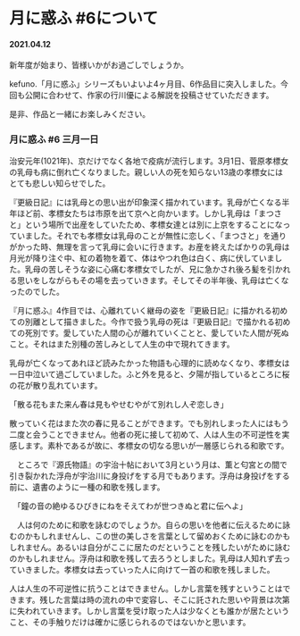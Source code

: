 # 月に惑ふ #6について
#### 2021.04.12

新年度が始まり、皆様いかがお過ごしでしょうか。

kefuno.「月に惑ふ」シリーズもいよいよ4ヶ月目、6作品目に突入しました。今回も公開に合わせて、作家の行川優による解説を投稿させていただきます。

是非、作品と一緒にお楽しみください。



### 月に惑ふ #6 三月一日

治安元年(1021年)、京だけでなく各地で疫病が流行します。3月1日、菅原孝標女の乳母も病に倒れ亡くなりました。親しい人の死を知らない13歳の孝標女にはとても悲しい知らせでした。

『更級日記』には乳母との思い出が印象深く描かれています。乳母が亡くなる半年ほど前、孝標女たちは市原を出て京へと向かいます。しかし乳母は「まつさと」という場所で出産をしていたため、孝標女達とは別に上京をすることになっていました。それでも孝標女は乳母のことが無性に恋しく、「まつさと」を通りがかった時、無理を言って乳母に会いに行きます。お産を終えたばかりの乳母は月光が降り注ぐ中、紅の着物を着て、体はやつれ色は白く、病に伏していました。乳母の苦しそうな姿に心痛む孝標女でしたが、兄に急かされ後ろ髪を引かれる思いをしながらもその場を去っていきます。そしてその半年後、乳母は亡くなったのでした。

『月に惑ふ』4作目では、心離れていく継母の姿を『更級日記』に描かれる初めての別離として描きました。今作で扱う乳母の死は『更級日記』で描かれる初めての死別です。愛していた人間の心が離れていくことと、愛していた人間が死ぬこと。それはまた別種の苦しみとして人生の中で現れてきます。

乳母が亡くなってあれほど読みたかった物語も心理的に読めなくなり、孝標女は一日中泣いて過ごしていました。ふと外を見ると、夕陽が指しているところに桜の花が散り乱れています。

「散る花もまた来ん春は見もやせむやがて別れし人ぞ恋しき」

散っていく花はまた次の春に見ることができます。でも別れしまった人にはもう二度と会うことできません。他者の死に接して初めて、人は人生の不可逆性を実感します。素朴であるが故に、孝標女の切なる思いが一層感じられる和歌です。

　ところで『源氏物語』の宇治十帖において3月という月は、薫と匂宮との間で引き裂かれた浮舟が宇治川に身投げをする月でもあります。浮舟は身投げをする前に、遺書のように一種の和歌を残します。

　「鐘の音の絶ゆるひびきにねをそえてわが世つきぬと君に伝へよ」

　人は何のために和歌を詠むのでしょうか。自らの思いを他者に伝えるために詠むのかもしれませんし、この世の美しさを言葉として留めおくために詠むのかもしれません。あるいは自分がここに居たのだということを残したいがために詠むのかもしれません。浮舟は和歌を残して去ろうとしました。乳母は人知れず去っていきました。孝標女は去っていった人に向けて一首の和歌を残しました。

人は人生の不可逆性に抗うことはできません。しかし言葉を残すということはできます。残した言葉は時の流れの中で変容し、そこに託された思いや背景は次第に失われていきます。しかし言葉を受け取った人は少なくとも誰かが居たということ、その手触りだけは確かに感じられるのではないかと思います。
